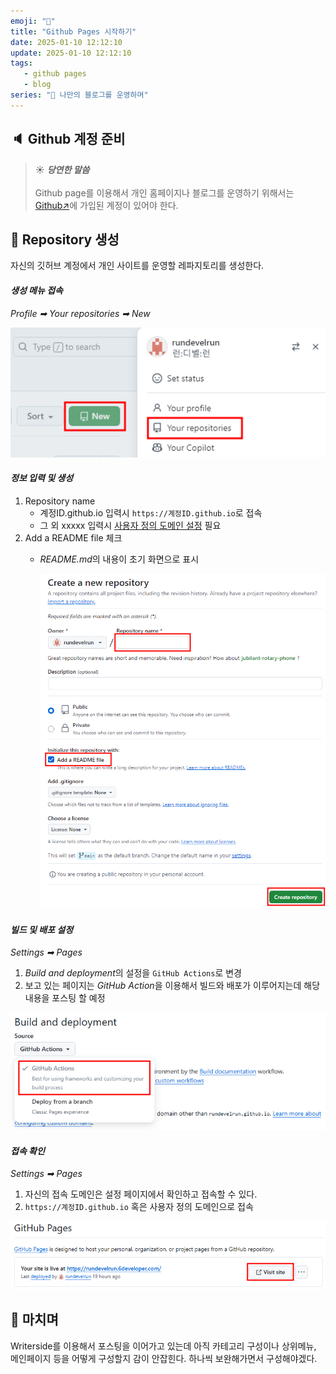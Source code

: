 ```yaml
---
emoji: "👋"
title: "Github Pages 시작하기"
date: 2025-01-10 12:12:10
update: 2025-01-10 12:12:10
tags:
   - github pages
   - blog
series: "📝 나만의 블로그를 운영하며"
---
```



## 🔈 Github 계정 준비

> ☀️ ***당연한 말씀***
> <br/><br/>
> Github page를 이용해서 개인 홈페이지나 블로그를 운영하기 위해서는
> [Github↗](https://github.com/)에 가입된 계정이 있어야 한다.

## 💎 Repository 생성
자신의 깃허브 계정에서 개인 사이트를 운영할 레파지토리를 생성한다.

#### ***생성 메뉴 접속***
*Profile ➡ Your repositories ➡ New*

![](images/20241127_172942.png)

#### ***정보 입력 및 생성***
1. Repository name
    - <shortcut>계정ID.github.io</shortcut> 입력시 `https://계정ID.github.io`로 접속
    - 그 외 <shortcut>xxxxx</shortcut> 입력시 [사용자 정의 도메인 설정](https://6developer.com/github-pages-personal-domain.html) 필요
2. Add a README file 체크
   - *README.md*의 내용이 초기 화면으로 표시
   
      ![](images/20241127_164354.png)

#### ***빌드 및 배포 설정***
*Settings ➡ Pages*
1. *Build and deployment*의 설정을 `GitHub Actions`로 변경
2. 보고 있는 페이지는 *GitHub Action*을 이용해서 빌드와 배포가 이루어지는데 해당 내용을 포스팅 할 예정

![](images/20241128_083031.png)

#### ***접속 확인***
*Settings ➡ Pages*
1. 자신의 접속 도메인은 설정 페이지에서 확인하고 접속할 수 있다.
2. `https://계정ID.github.io` 혹은 사용자 정의 도메인으로 접속

![](images/20241128_083702.png)

## 👋 마치며
Writerside를 이용해서 포스팅을 이어가고 있는데 아직 카테고리 구성이나 상위메뉴, 메인페이지 등을 어떻게 구성할지 감이 안잡힌다.
하나씩 보완해가면서 구성해야겠다.

